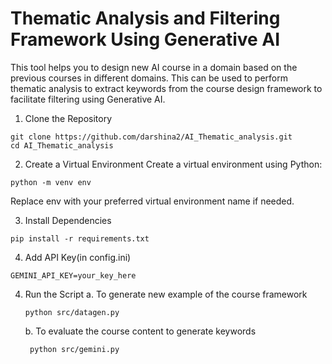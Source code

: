 # Thematic Analysis and Filtering Framework Using Generative AI 

This tool helps you to design new AI course in a domain based on the previous courses in different domains. This can be used to perform thematic analysis to extract keywords from the course design framework to facilitate filtering using Generative AI.

1. Clone the Repository
```
git clone https://github.com/darshina2/AI_Thematic_analysis.git
cd AI_Thematic_analysis
```
2. Create a Virtual Environment
Create a virtual environment using Python:
```
python -m venv env
```
Replace env with your preferred virtual environment name if needed.

3. Install Dependencies
```
pip install -r requirements.txt
```
4. Add API Key(in config.ini)
```
GEMINI_API_KEY=your_key_here
```
4. Run the Script
   a. To generate new example of the course framework
    ```
    python src/datagen.py
    ```
   b. To evaluate the course content to generate keywords
   ```
    python src/gemini.py
    ```
